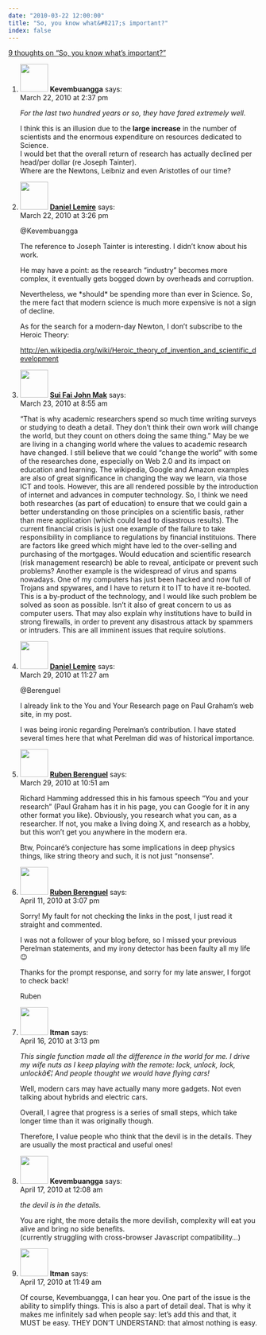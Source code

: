 ```yaml
---
date: "2010-03-22 12:00:00"
title: "So, you know what&#8217;s important?"
index: false
---
```


[9 thoughts on &ldquo;So, you know what&#8217;s important?&rdquo;](/lemire/blog/2010/03-22-so-you-know-whats-important)

<ol class="comment-list">
<li id="comment-52358" class="comment even thread-even depth-1">
<div class="comment-author vcard">
<img alt src="https://secure.gravatar.com/avatar/988ac6d9ab01c62c26ca83981a0e5e9a?s=56&#038;d=mm&#038;r=g" srcset="https://secure.gravatar.com/avatar/988ac6d9ab01c62c26ca83981a0e5e9a?s=112&#038;d=mm&#038;r=g 2x" class="avatar avatar-56 photo" height="56" width="56" decoding="async" /> <b class="fn">Kevembuangga</b> <span class="says">says:</span> </div>
<div class="comment-metadata"><time datetime="2010-03-22T14:37:55+00:00">March 22, 2010 at 2:37 pm</time></a> </div>
<div class="comment-content">
<p><i>For the last two hundred years or so, they have fared extremely well.</i></p>
<p>I think this is an illusion due to the <b>large increase</b> in the number of scientists and the enormous expenditure on resources dedicated to Science.<br/>
I would bet that the overall return of research has actually declined per head/per dollar (re Joseph Tainter).<br/>
Where are the Newtons, Leibniz and even Aristotles of our time?</p>
</div>
</li>
<li id="comment-52359" class="comment byuser comment-author-lemire bypostauthor odd alt thread-odd thread-alt depth-1">
<div class="comment-author vcard">
<img alt src="https://secure.gravatar.com/avatar/2ca999bef9535950f5b84281a4dab006?s=56&#038;d=mm&#038;r=g" srcset="https://secure.gravatar.com/avatar/2ca999bef9535950f5b84281a4dab006?s=112&#038;d=mm&#038;r=g 2x" class="avatar avatar-56 photo" height="56" width="56" decoding="async" /> <b class="fn"><a href="https://lemire.me/blog/" class="url" rel="ugc">Daniel Lemire</a></b> <span class="says">says:</span> </div>
<div class="comment-metadata"><time datetime="2010-03-22T15:26:31+00:00">March 22, 2010 at 3:26 pm</time></a> </div>
<div class="comment-content">
<p>@Kevembuangga </p>
<p>The reference to Joseph Tainter is interesting. I didn&rsquo;t know about his work.</p>
<p>He may have a point: as the research &ldquo;industry&rdquo; becomes more complex, it eventually gets bogged down by overheads and corruption.</p>
<p>Nevertheless, we *should* be spending more than ever in Science. So, the mere fact that modern science is much more expensive is not a sign of decline.</p>
<p>As for the search for a modern-day Newton, I don&rsquo;t subscribe to the Heroic Theory:</p>
<p><a href="https://en.wikipedia.org/wiki/Heroic_theory_of_invention_and_scientific_development" rel="nofollow ugc">http://en.wikipedia.org/wiki/Heroic_theory_of_invention_and_scientific_development</a></p>
</div>
</li>
<li id="comment-52361" class="comment even thread-even depth-1">
<div class="comment-author vcard">
<img alt src="https://secure.gravatar.com/avatar/8b1f827d7787fe93c8f6a7ad653c2b8c?s=56&#038;d=mm&#038;r=g" srcset="https://secure.gravatar.com/avatar/8b1f827d7787fe93c8f6a7ad653c2b8c?s=112&#038;d=mm&#038;r=g 2x" class="avatar avatar-56 photo" height="56" width="56" loading="lazy" decoding="async" /> <b class="fn"><a href="https://suifaijohnmak.wordpress.com/" class="url" rel="ugc external nofollow">Sui Fai John Mak</a></b> <span class="says">says:</span> </div>
<div class="comment-metadata"><time datetime="2010-03-23T08:55:25+00:00">March 23, 2010 at 8:55 am</time></a> </div>
<div class="comment-content">
<p>&ldquo;That is why academic researchers spend so much time writing surveys or studying to death a detail. They don&rsquo;t think their own work will change the world, but they count on others doing the same thing.&rdquo; May be we are living in a changing world where the values to academic research have changed. I still believe that we could &ldquo;change the world&rdquo; with some of the researches done, especially on Web 2.0 and its impact on education and learning. The wikipedia, Google and Amazon examples are also of great significance in changing the way we learn, via those ICT and tools. However, this are all rendered possible by the introduction of internet and advances in computer technology. So, I think we need both researches (as part of education) to ensure that we could gain a better understanding on those principles on a scientific basis, rather than mere application (which could lead to disastrous results). The current financial crisis is just one example of the failure to take responsibility in compliance to regulations by financial instituions. There are factors like greed which might have led to the over-selling and purchasing of the mortgages. Would education and scientific research (risk management research) be able to reveal, anticipate or prevent such problems? Another example is the widespread of virus and spams nowadays. One of my computers has just been hacked and now full of Trojans and spywares, and I have to return it to IT to have it re-booted. This is a by-product of the technology, and I would like such problem be solved as soon as possible. Isn&rsquo;t it also of great concern to us as computer users. That may also explain why institutions have to build in strong firewalls, in order to prevent any disastrous attack by spammers or intruders. This are all imminent issues that require solutions.</p>
</div>
</li>
<li id="comment-52379" class="comment odd alt thread-odd thread-alt depth-1">
<div class="comment-author vcard">
<img alt src="https://secure.gravatar.com/avatar/4b736113aa1557b9a110b5123d81d5f6?s=56&#038;d=mm&#038;r=g" srcset="https://secure.gravatar.com/avatar/4b736113aa1557b9a110b5123d81d5f6?s=112&#038;d=mm&#038;r=g 2x" class="avatar avatar-56 photo" height="56" width="56" loading="lazy" decoding="async" /> <b class="fn"><a href="https://lemire.me/blog/" class="url" rel="ugc">Daniel Lemire</a></b> <span class="says">says:</span> </div>
<div class="comment-metadata"><time datetime="2010-03-29T11:27:46+00:00">March 29, 2010 at 11:27 am</time></a> </div>
<div class="comment-content">
<p>@Berenguel </p>
<p>I already link to the You and Your Research page on Paul Graham&rsquo;s web site, in my post.</p>
<p>I was being ironic regarding Perelman&rsquo;s contribution. I have stated several times here that what Perelman did was of historical importance.</p>
</div>
</li>
<li id="comment-52378" class="comment even thread-even depth-1">
<div class="comment-author vcard">
<img alt src="https://secure.gravatar.com/avatar/1f3083754b79e77c7d06f353c2f7cbd9?s=56&#038;d=mm&#038;r=g" srcset="https://secure.gravatar.com/avatar/1f3083754b79e77c7d06f353c2f7cbd9?s=112&#038;d=mm&#038;r=g 2x" class="avatar avatar-56 photo" height="56" width="56" loading="lazy" decoding="async" /> <b class="fn"><a href="http://www.mostlymaths.net" class="url" rel="ugc external nofollow">Ruben Berenguel</a></b> <span class="says">says:</span> </div>
<div class="comment-metadata"><time datetime="2010-03-29T10:51:09+00:00">March 29, 2010 at 10:51 am</time></a> </div>
<div class="comment-content">
<p>Richard Hamming addressed this in his famous speech &ldquo;You and your research&rdquo; (Paul Graham has it in his page, you can Google for it in any other format you like). Obviously, you research what you can, as a researcher. If not, you make a living doing X, and research as a hobby, but this won&rsquo;t get you anywhere in the modern era.</p>
<p>Btw, Poincaré&rsquo;s conjecture has some implications in deep physics things, like string theory and such, it is not just &ldquo;nonsense&rdquo;.</p>
</div>
</li>
<li id="comment-52415" class="comment odd alt thread-odd thread-alt depth-1">
<div class="comment-author vcard">
<img alt src="https://secure.gravatar.com/avatar/1f3083754b79e77c7d06f353c2f7cbd9?s=56&#038;d=mm&#038;r=g" srcset="https://secure.gravatar.com/avatar/1f3083754b79e77c7d06f353c2f7cbd9?s=112&#038;d=mm&#038;r=g 2x" class="avatar avatar-56 photo" height="56" width="56" loading="lazy" decoding="async" /> <b class="fn"><a href="http://www.mostlymaths.net/" class="url" rel="ugc external nofollow">Ruben Berenguel</a></b> <span class="says">says:</span> </div>
<div class="comment-metadata"><time datetime="2010-04-11T15:07:49+00:00">April 11, 2010 at 3:07 pm</time></a> </div>
<div class="comment-content">
<p>Sorry! My fault for not checking the links in the post, I just read it straight and commented. </p>
<p>I was not a follower of your blog before, so I missed your previous Perelman statements, and my irony detector has been faulty all my life 😉</p>
<p>Thanks for the prompt response, and sorry for my late answer, I forgot to check back!</p>
<p>Ruben</p>
</div>
</li>
<li id="comment-52437" class="comment even thread-even depth-1">
<div class="comment-author vcard">
<img alt src="https://secure.gravatar.com/avatar/cdbd04afdb5401d1cbbd390416f3c1e3?s=56&#038;d=mm&#038;r=g" srcset="https://secure.gravatar.com/avatar/cdbd04afdb5401d1cbbd390416f3c1e3?s=112&#038;d=mm&#038;r=g 2x" class="avatar avatar-56 photo" height="56" width="56" loading="lazy" decoding="async" /> <b class="fn">Itman</b> <span class="says">says:</span> </div>
<div class="comment-metadata"><time datetime="2010-04-16T15:13:38+00:00">April 16, 2010 at 3:13 pm</time></a> </div>
<div class="comment-content">
<p><i>This single function made all the difference in the world for me. I drive my wife nuts as I keep playing with the remote: lock, unlock, lock, unlockâ€¦ And people thought we would have flying cars!</i></p>
<p>Well, modern cars may have actually many more gadgets. Not even talking about hybrids and electric cars.</p>
<p>Overall, I agree that progress is a series of small steps, which take longer time than it was originally though.</p>
<p>Therefore, I value people who think that the devil is in the details. They are usually the most practical and useful ones!</p>
</div>
</li>
<li id="comment-52438" class="comment odd alt thread-odd thread-alt depth-1">
<div class="comment-author vcard">
<img alt src="https://secure.gravatar.com/avatar/988ac6d9ab01c62c26ca83981a0e5e9a?s=56&#038;d=mm&#038;r=g" srcset="https://secure.gravatar.com/avatar/988ac6d9ab01c62c26ca83981a0e5e9a?s=112&#038;d=mm&#038;r=g 2x" class="avatar avatar-56 photo" height="56" width="56" loading="lazy" decoding="async" /> <b class="fn">Kevembuangga</b> <span class="says">says:</span> </div>
<div class="comment-metadata"><time datetime="2010-04-17T00:08:26+00:00">April 17, 2010 at 12:08 am</time></a> </div>
<div class="comment-content">
<p><i>the devil is in the details.</i></p>
<p>You are right, the more details the more devilish, complexity will eat you alive and bring no side benefits.<br/>
(currently struggling with cross-browser Javascript compatibility&#8230;)</p>
</div>
</li>
<li id="comment-52439" class="comment even thread-even depth-1">
<div class="comment-author vcard">
<img alt src="https://secure.gravatar.com/avatar/cdbd04afdb5401d1cbbd390416f3c1e3?s=56&#038;d=mm&#038;r=g" srcset="https://secure.gravatar.com/avatar/cdbd04afdb5401d1cbbd390416f3c1e3?s=112&#038;d=mm&#038;r=g 2x" class="avatar avatar-56 photo" height="56" width="56" loading="lazy" decoding="async" /> <b class="fn">Itman</b> <span class="says">says:</span> </div>
<div class="comment-metadata"><time datetime="2010-04-17T11:49:23+00:00">April 17, 2010 at 11:49 am</time></a> </div>
<div class="comment-content">
<p>Of course, Kevembuangga, I can hear you. One part of the issue is the ability to simplify things. This is also a part of detail deal. That is why it makes me infinitely sad when people say: let&rsquo;s add this and that, it MUST be easy. THEY DON&rsquo;T UNDERSTAND: that almost nothing is easy.</p>
</div>
</li>
</ol>
